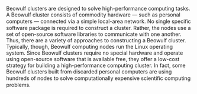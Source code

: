 Beowulf clusters are designed to solve high-performance computing tasks.
A Beowulf cluster consists of commodity hardware — such as personal
computers — connected via a simple local-area network. No single speciﬁc
software package is required to construct a cluster. Rather, the nodes use a
set of open-source software libraries to communicate with one another. Thus,
there are a variety of approaches to constructing a Beowulf cluster. Typically,
though, Beowulf computing nodes run the Linux operating system. Since
Beowulf clusters require no special hardware and operate using open-source
software that is available free, they offer a low-cost strategy for building
a high-performance computing cluster. In fact, some Beowulf clusters built
from discarded personal computers are using hundreds of nodes to solve
computationally expensive scientiﬁc computing problems.